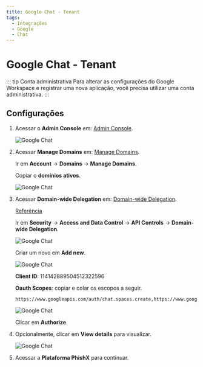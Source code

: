```yaml
---
title: Google Chat - Tenant
tags:
  - Integrações
  - Google
  - Chat
---
```


# Google Chat - Tenant

::: tip Conta administrativa
Para alterar as configurações do Google Workspace e registrar uma nova aplicação, você precisa utilizar uma conta administrativa.
:::

## Configurações

1. Acessar o **Admin Console** em: [Admin Console](https://admin.google.com/ac/home).

   ![Google Chat](https://cdn.phishx.io/phishx-docs/images/google_chat_001.png)

2. Acessar **Manage Domains** em: [Manage Domains](https://admin.google.com/ac/domains/manage).

   Ir em **Account** -> **Domains** -> **Manage Domains**.

   Copiar o **domínios ativos**.

   ![Google Chat](https://cdn.phishx.io/phishx-docs/images/google_chat_002.png)

3. Acessar **Domain-wide Delegation** em: [Domain-wide Delegation](https://admin.google.com/u/2/ac/owl/domainwidedelegation).

   [Referência](https://support.google.com/a/answer/162106)

   Ir em **Security** -> **Access and Data Control** -> **API Controls** -> **Domain-wide Delegation**.

   ![Google Chat](https://cdn.phishx.io/phishx-docs/images/google_chat_003.png)

   Criar um novo em **Add new**.

   ![Google Chat](https://cdn.phishx.io/phishx-docs/images/google_chat_004.png)

   **Client ID**: 114142889504512322596

   **Oauth Scopes**: copiar e colar os escopos a seguir.

   ```
   https://www.googleapis.com/auth/chat.spaces.create,https://www.googleapis.com/auth/chat.messages.create,https://www.googleapis.com/auth/userinfo.profile,https://www.googleapis.com/auth/admin.directory.domain.readonly,https://www.googleapis.com/auth/admin.directory.user.readonly
   ```

   ![Google Chat](https://cdn.phishx.io/phishx-docs/images/google_chat_005.png)

   Clicar em **Authorize**.

4. Opcionalmente, clicar em **View details** para visualizar.

   ![Google Chat](https://cdn.phishx.io/phishx-docs/images/google_chat_006.png)

5. Acessar a **Plataforma PhishX** para continuar.
